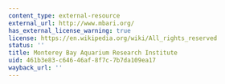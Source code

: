 ```yaml
---
content_type: external-resource
external_url: http://www.mbari.org/
has_external_license_warning: true
license: https://en.wikipedia.org/wiki/All_rights_reserved
status: ''
title: Monterey Bay Aquarium Research Institute
uid: 461b3e83-c646-46af-8f7c-7b7da109ea17
wayback_url: ''
---
```

